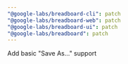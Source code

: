 ```yaml
---
"@google-labs/breadboard-cli": patch
"@google-labs/breadboard-web": patch
"@google-labs/breadboard-ui": patch
"@google-labs/breadboard": patch
---
```


Add basic "Save As..." support

